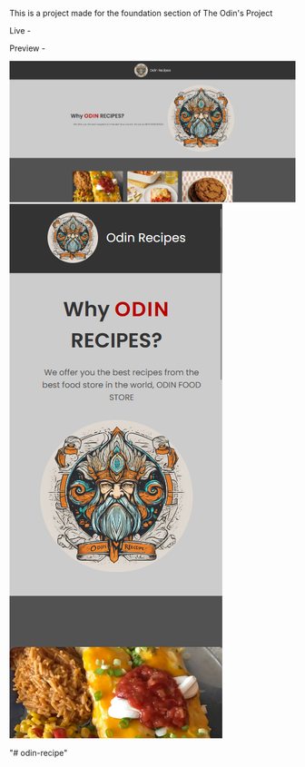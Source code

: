 This is a project made for the foundation section of The Odin's Project

Live - 

Preview - 

![](images/desktop.png)
![](images/mobile.png)





"# odin-recipe" 
